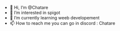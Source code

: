 - 👋 Hi, I’m @Chatare
- 👀 I’m interested in spigot
- 🌱 I’m currently learning weeb developement
- 📫 How to reach me you can go in discord : Chatare 

<!---
Chatore/Chatore is a ✨ special ✨ repository because its `README.md` (this file) appears on your GitHub profile.
You can click the Preview link to take a look at your changes.
--->
